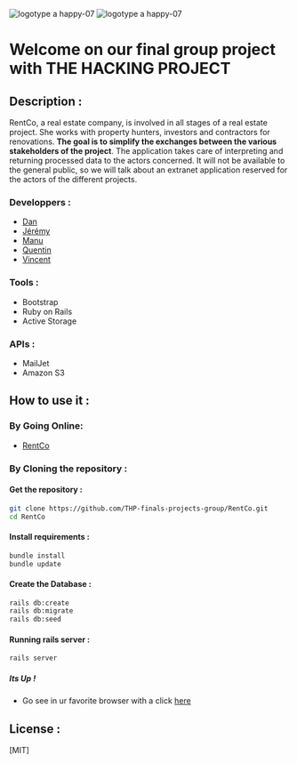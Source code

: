 ![logotype a happy-07](https://d29md5j3ph8xfz.cloudfront.net/100_percent/upload/Content/82047/THP_logoblock_grey.png)
![logotype a happy-07](https://www.rentco.com.au/v2/wp-content/uploads/2016/03/rentco_logo_v2_1.3.png)

# Welcome on our final group project with THE HACKING PROJECT

## Description :

RentCo, a real estate company, is involved in all stages of a real estate project. She works with property hunters, investors and contractors for renovations. **The goal is to simplify the exchanges between the various stakeholders of the project**. The application takes care of interpreting and returning processed data to the actors concerned. It will not be available to the general public, so we will talk about an extranet application reserved for the actors of the different projects.

### Developpers :

- [Dan](https://github.com/)
- [Jérémy](https://github.com/)
- [Manu](https://github.com/)
- [Quentin](https://github.com/qdtrl)
- [Vincent](https://github.com/)

### Tools :

* Bootstrap
* Ruby on Rails 
* Active Storage

### APIs :

* MailJet
* Amazon S3

## How to use it :

### By Going Online:

 - [RentCo](https://rent-co.herokuapp.com/)

### By Cloning the repository :

#### Get  the repository :

```bash
git clone https://github.com/THP-finals-projects-group/RentCo.git
cd RentCo
```

#### Install requirements :

```bash
bundle install
bundle update
```

#### Create the Database :

```bash
rails db:create
rails db:migrate
rails db:seed
```

#### Running rails server :

```bash
rails server
```

##### Its Up !

 - Go see in ur favorite browser with a click [here](http://localhost:3000/)

## License :

[MIT]


